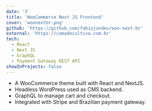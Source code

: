 ```yaml
---
date: '3'
title: 'WooCommerce Next JS Frontend'
cover: 'woonextbr.png'
github: 'https://github.com/fabiojundev/woo-next-br'
external: 'https://camadecultivo.com.br'
tech:
  - React
  - Next JS
  - GraphQL
  - Payment Gateway REST API
showInProjects: false
---
```


- A WooCommerce theme built with React and NextJS.
- Headless WordPress used as CMS backend.
- GraphQL to manage cart and checkout.
- Integrated with Stripe and Brazilian payment gateway.
